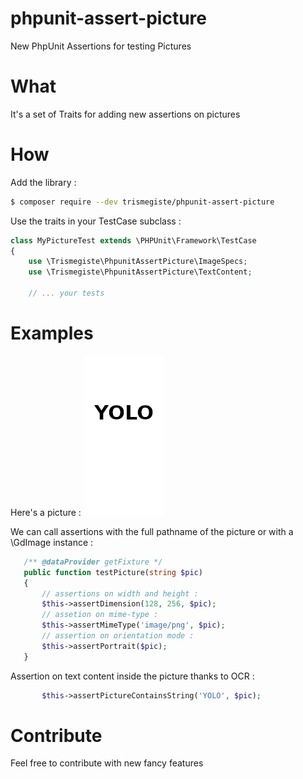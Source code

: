 # phpunit-assert-picture
New PhpUnit Assertions for testing Pictures

# What
It's a set of Traits for adding new assertions on pictures

# How
Add the library :
```bash
$ composer require --dev trismegiste/phpunit-assert-picture
```

Use the traits in your TestCase subclass :
```php
class MyPictureTest extends \PHPUnit\Framework\TestCase
{
    use \Trismegiste\PhpunitAssertPicture\ImageSpecs;
    use \Trismegiste\PhpunitAssertPicture\TextContent;

    // ... your tests
```

# Examples

Here's a picture :
![Sample](https://github.com/Trismegiste/phpunit-assert-picture/blob/master/tests/fixtures/sample.png)

We can call assertions with the full pathname of the picture or with a \GdImage instance :
```php
   /** @dataProvider getFixture */
   public function testPicture(string $pic)
   {
       // assertions on width and height :
       $this->assertDimension(128, 256, $pic);
       // assetion on mime-type :
       $this->assertMimeType('image/png', $pic);
       // assertion on orientation mode :
       $this->assertPortrait($pic);
   }
```

Assertion on text content inside the picture thanks to OCR :
```php
       $this->assertPictureContainsString('YOLO', $pic);
```

# Contribute
Feel free to contribute with new fancy features